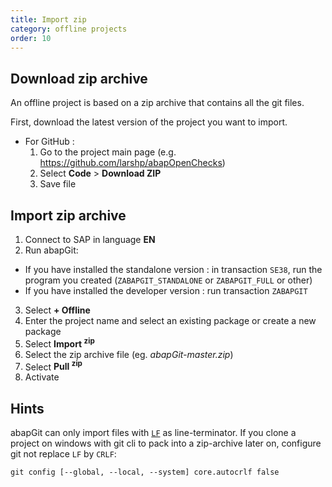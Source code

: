 ```yaml
---
title: Import zip
category: offline projects
order: 10
---
```


## Download zip archive ## 
An offline project is based on a zip archive that contains all the git files.

First, download the latest version of the project you want to import. 

* For GitHub :
   1. Go to the project main page (e.g. https://github.com/larshp/abapOpenChecks)
   2. Select **Code** > **Download ZIP**
   3. Save file

## Import zip archive ##
1. Connect to SAP in language **EN**
2. Run abapGit:
  * If you have installed the standalone version : in transaction `SE38`, run the program you created  (`ZABAPGIT_STANDALONE` or `ZABAPGIT_FULL` or other)
  * If you have installed the developer version : run transaction `ZABAPGIT`
3. Select **+ Offline**
4. Enter the project name and select an existing package or create a new package
5. Select **Import <sup>zip</sup>**
6. Select the zip archive file (eg. *abapGit-master.zip*)
7. Select **Pull <sup>zip</sup>**
8. Activate

## Hints ##
abapGit can only import files with [`LF`](https://en.wikipedia.org/wiki/Newline) as line-terminator.
If you clone a project on windows with git cli to pack into a zip-archive later on, configure git not replace `LF` by `CRLF`:
```
git config [--global, --local, --system] core.autocrlf false
```
